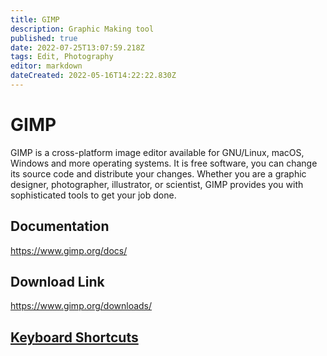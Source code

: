 ```yaml
---
title: GIMP
description: Graphic Making tool
published: true
date: 2022-07-25T13:07:59.218Z
tags: Edit, Photography
editor: markdown
dateCreated: 2022-05-16T14:22:22.830Z
---
```


# GIMP
GIMP is a cross-platform image editor available for GNU/Linux, macOS, Windows and more operating systems. It is free software, you can change its source code and distribute your changes. Whether you are a graphic designer, photographer, illustrator, or scientist, GIMP provides you with sophisticated tools to get your job done.

## Documentation
https://www.gimp.org/docs/

## Download Link
https://www.gimp.org/downloads/



## [Keyboard Shortcuts](https://www.maketecheasier.com/cheatsheet/gimp-keyboard-shortcuts/)

